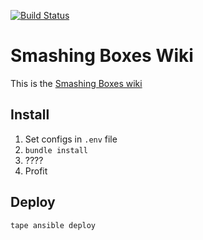 [![Build Status](https://travis-ci.org/smashingboxes/orientation.svg?branch=master)](https://travis-ci.org/smashingboxes/orientation)

# Smashing Boxes Wiki
This is the [Smashing Boxes wiki](http://wiki.smashingboxes.com)


## Install
1. Set configs in `.env` file
2. `bundle install`
3. ????
4. Profit


## Deploy

```
tape ansible deploy
```
